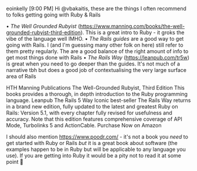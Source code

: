 eoinkelly [9:00 PM]
 Hi @vbakaitis, these are the things I often recommend to folks getting going with Ruby & Rails

• _The Well Grounded Rubyist_ (https://www.manning.com/books/the-well-grounded-rubyist-third-edition). This is a great intro to Ruby - it groks the vibe of the language  well IMHO.
• _The Rails guides_ are a good way to get going with Rails. I (and I'm guessing many other folk on here) still refer to them pretty regularly. The are a good balance of the right amount of info to get most things done with Rails
• _The Rails Way_ (https://leanpub.com/tr5w)  is great when you need to go deeper than the guides. It's not much of a narrative tbh but does a good job of contextualising the very large surface area of Rails

HTH
Manning Publications
The Well-Grounded Rubyist, Third Edition
This books provides a thorough, in depth introduction to the Ruby programming language.
Leanpub
The Rails 5 Way
Iconic best-seller The Rails Way returns in a brand new edition, fully updated to the latest and greatest Ruby on Rails: Version 5.1, with every chapter fully revised for usefulness and accuracy. Note that this edition features comprehensive coverage of API Mode, Turbolinks 5 and ActionCable. Purchase Now on Amazon

I should also mention https://www.poodr.com/ - it's not a book you _need_ to get started with Ruby or Rails *but* it is a great book about software (the examples happen to be in Ruby but will be applicable to any language you use). If you are getting into Ruby it would be a pity not to read it at some point :slightly_smiling_face:
